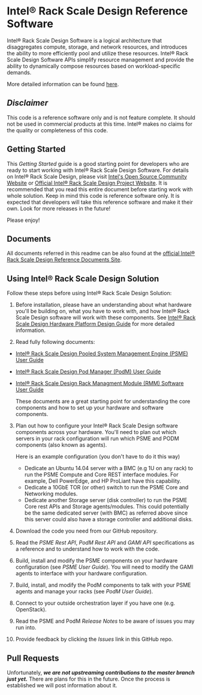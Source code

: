 # Intel® Rack Scale Design Reference Software

Intel® Rack Scale Design Software is a logical architecture that disaggregates compute, storage, and network resources, and introduces the ability to more efficiently pool and utilize these resources. Intel® Rack Scale Design Software APIs simplify resource management and provide the ability to dynamically compose resources based on workload-specific demands.

More detailed information can be found [here](http://intel.com/intelrackscaledesign).

## _Disclaimer_

This code is a reference software only and is not feature complete. It should not be used in commercial products at this time. Intel® makes no claims for the quality or completeness of this code.


## Getting Started

This *Getting Started* guide is a good starting point for developers who are ready to start working with Intel® Rack Scale Design Software. For details on Intel® Rack Scale Design, please visit [Intel's Open Source Community Website](http://01.org/intelrackscaledesign) or [Official Intel® Rack Scale Design Project Website](http://intel.com/intelrackscaledesign). It is recommended that you read this entire document before starting work with whole solution. Keep in mind this code is reference software only. It is expected that developers will take this reference software and make it their own. Look for more releases in the future! 

Please enjoy!

## Documents
All documents referred in this readme can be also found at the  [official Intel® Rack Scale Design Reference Documents Site](http://www.intel.com/content/www/us/en/architecture-and-technology/rack-scale-design/intel-rack-scale-design-resources.html).

## Using Intel® Rack Scale Design Solution
Follow these steps before using Intel® Rack Scale Design Solution:

1. Before installation, please have an understanding about what hardware you'll be building on, what you have to work with, and how Intel® Rack Scale Design software will work with these components. See [Intel® Rack Scale Design Hardware Platform Design Guide](http://www.intel.com/content/www/us/en/architecture-and-technology/rack-scale-design/hardware-guide.html) for more detailed information.

2. Read fully following documents:
  * [Intel® Rack Scale Design Pooled System Management Engine (PSME) User Guide](http://www.intel.com/content/www/us/en/architecture-and-technology/rack-scale-design/psme-user-guide.html)
  * [Intel® Rack Scale Design Pod Manager (PodM) User Guide](http://www.intel.com/content/www/us/en/architecture-and-technology/rack-scale-design/pod-manager-user-guide.html)
  * [Intel® Rack Scale Design Rack Managment Module (RMM) Software User Guide](http://www.intel.com/content/www/us/en/architecture-and-technology/rack-scale-design/rmm-user-guide.html)
             
       These documents are a great starting point for understanding the core components and how to set up your hardware and software components.

3. Plan out how to configure your Intel® Rack Scale Design software components across your hardware. You'll need to plan out which servers in your rack configuration will run which PSME and PODM components (also known as agents).

    Here is an example configuration (you don't have to do it this way) 
    * Dedicate an Ubuntu 14.04 server with a BMC (e.g 1U on any rack) to run the PSME Compute and Core REST interface modules. For example, Dell PowerEdge, and HP ProLiant have this capability.
    * Dedicate a 10GbE TOR (or other) switch to run the PSME Core and Networking modules.
    * Dedicate another Storage server (disk controller) to run the PSME Core rest APIs and Storage agents/modules. This could potentially be the same dedicated server (with BMC) as referred above since this server could also have a storage controller and additional disks.


4. Download the code you need from our GitHub repository.


5. Read the *PSME Rest API*, *PodM Rest API* and *GAMI API* specifications as a reference and to understand how to work with the code.


6. Build, install and modify the PSME components on your hardware configuration (see *PSME User Guide*). You will need to modify the GAMI agents to interface with your hardware configuration.


7. Build, install, and modify the PodM components to talk with your PSME agents and manage your racks (see *PodM User Guide*).


8. Connect to your outside orchestration layer if you have one (e.g. OpenStack).


9. Read the PSME and PodM *Release Notes* to be aware of issues you may run into.


10. Provide feedback by clicking the *Issues* link in this GitHub repo.



## Pull Requests

Unfortunately, **_we are not upstreaming contributions to the master branch just yet._** There are plans for this in the future. Once the process is established we will post information about it.
